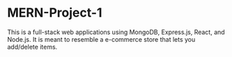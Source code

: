 # MERN-Project-1
This is a full-stack web applications using MongoDB, Express.js, React, and Node.js. 
It is meant to resemble a e-commerce store that lets you add/delete items. 
